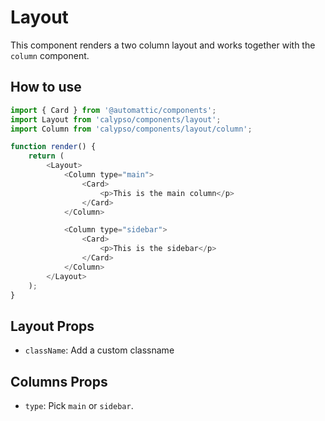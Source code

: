# Layout

This component renders a two column layout and works together with the `column` component.

## How to use

```js
import { Card } from '@automattic/components';
import Layout from 'calypso/components/layout';
import Column from 'calypso/components/layout/column';

function render() {
	return (
		<Layout>
			<Column type="main">
				<Card>
					<p>This is the main column</p>
				</Card>
			</Column>

			<Column type="sidebar">
				<Card>
					<p>This is the sidebar</p>
				</Card>
			</Column>
		</Layout>
	);
}
```

## Layout Props

- `className`: Add a custom classname

## Columns Props

- `type`: Pick `main` or `sidebar`.
